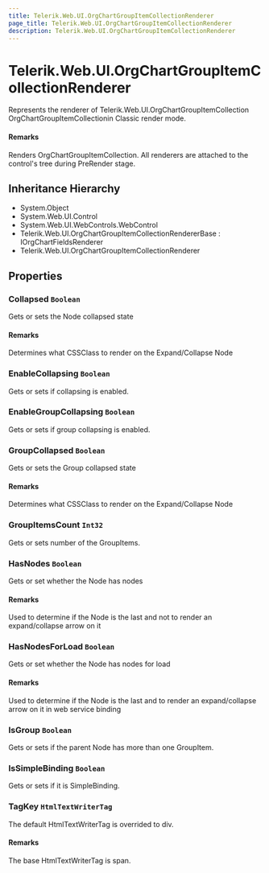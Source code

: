 ```yaml
---
title: Telerik.Web.UI.OrgChartGroupItemCollectionRenderer
page_title: Telerik.Web.UI.OrgChartGroupItemCollectionRenderer
description: Telerik.Web.UI.OrgChartGroupItemCollectionRenderer
---
```


# Telerik.Web.UI.OrgChartGroupItemCollectionRenderer

Represents the renderer of Telerik.Web.UI.OrgChartGroupItemCollection OrgChartGroupItemCollectionin Classic render mode.

#### Remarks
Renders OrgChartGroupItemCollection.
            All renderers are attached to the control's tree during PreRender stage.

## Inheritance Hierarchy

* System.Object
* System.Web.UI.Control
* System.Web.UI.WebControls.WebControl
* Telerik.Web.UI.OrgChartGroupItemCollectionRendererBase : IOrgChartFieldsRenderer
* Telerik.Web.UI.OrgChartGroupItemCollectionRenderer

## Properties

###  Collapsed `Boolean`

Gets or sets the Node collapsed state

#### Remarks
Determines what CSSClass to render on the Expand/Collapse Node

###  EnableCollapsing `Boolean`

Gets or sets if collapsing is enabled.

###  EnableGroupCollapsing `Boolean`

Gets or sets if group collapsing is enabled.

###  GroupCollapsed `Boolean`

Gets or sets the Group collapsed state

#### Remarks
Determines what CSSClass to render on the Expand/Collapse Node

###  GroupItemsCount `Int32`

Gets or sets number of the GroupItems.

###  HasNodes `Boolean`

Gets or set whether the Node has nodes

#### Remarks
Used to determine if the Node is the last and not to render an expand/collapse arrow on it

###  HasNodesForLoad `Boolean`

Gets or set whether the Node has nodes for load

#### Remarks
Used to determine if the Node is the last and to render an expand/collapse arrow on it in web service binding

###  IsGroup `Boolean`

Gets or sets if the parent Node has more than one GroupItem.

###  IsSimpleBinding `Boolean`

Gets or sets if it is SimpleBinding.

###  TagKey `HtmlTextWriterTag`

The default HtmlTextWriterTag is overrided to div.

#### Remarks
The base HtmlTextWriterTag is span.

